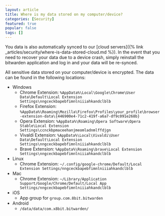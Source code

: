 ```yaml
---
layout: article
title: Where is my data stored on my computer/device?
categories: [Security]
featured: true
popular: false
tags: []
---
```


You data is also automatically synced to our [cloud servers]({% link _articles/security/where-is-data-stored-cloud.md %}). In the event that you need to recover your data due to a device crash, simply reinstall the bitwarden application and log in and your data will be re-synced.

All sensitive data stored on your computer/device is encrypted. The data can be found in the following locations:

- Windows
  - Chrome Extension: `%AppData%\Local\Google\Chrome\User Data\Default\Local Extension Settings\nngceckbapebfimnlniiiahkandclblb`
  - Firefox Extension: `%AppData%\Roaming\Mozilla\Firefox\Profiles\your_profile\browser-extension-data\{446900e4-71c2-419f-a6a7-df9c091e268b}`
  - Opera Extension: `%AppData%\Roaming\Opera Software\Opera Stable\Local Extension Settings\ccnckbpmaceehanjmeomladnmlffdjgn`
  - Vivaldi Extension: `%AppData%\Local\Vivaldi\User Data\Default\Local Extension Settings\nngceckbapebfimnlniiiahkandclblb`
  - Brave Extension: `%AppData%\Roaming\brave\Local Extension Settings\nngceckbapebfimnlniiiahkandclblb`
- Linux
  - Chrome Extension: `~/.config/google-chrome/Default/Local Extension Settings/nngceckbapebfimnlniiiahkandclblb`
- Mac
  - Chrome Extension: `~/Library/Application Support/Google/Chrome/Default/Local App Settings/nngceckbapebfimnlniiiahkandclblb`
- iOS
  - App group for `group.com.8bit.bitwarden`
- Android
  - `/data/data/com.x8bit.bitwarden/`

